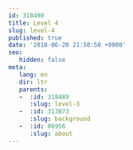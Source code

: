 ```yaml
---
id: 318490
title: Level 4
slug: level-4
published: true
date: '2018-06-20 21:50:50 +0000'
seo:
   hidden: false
meta:
   lang: en
   dir: ltr
   parents:
   -  :id: 318489
      :slug: level-3
   -  :id: 313873
      :slug: background
   -  :id: 86956
      :slug: about
---
```


